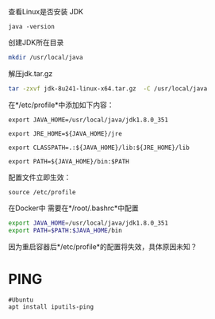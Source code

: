 查看Linux是否安装 JDK

```
java -version
```

创建JDK所在目录

```sh
mkdir /usr/local/java
```

解压jdk.tar.gz

```sh
tar -zxvf jdk-8u241-linux-x64.tar.gz  -C /usr/local/java
```

在*/etc/profile*中添加如下内容：

```
export JAVA_HOME=/usr/local/java/jdk1.8.0_351

export JRE_HOME=${JAVA_HOME}/jre

export CLASSPATH=.:${JAVA_HOME}/lib:${JRE_HOME}/lib

export PATH=${JAVA_HOME}/bin:$PATH
```

配置文件立即生效：

```
source /etc/profile
```

在Docker中 需要在*/root/.bashrc*中配置

```sh
export JAVA_HOME=/usr/local/java/jdk1.8.0_351
export PATH=$PATH:$JAVA_HOME/bin
```

因为重启容器后*/etc/profile*的配置将失效，具体原因未知？

# PING

```
#Ubuntu
apt install iputils-ping
```

